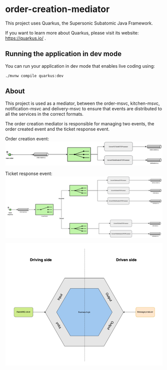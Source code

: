 # order-creation-mediator

This project uses Quarkus, the Supersonic Subatomic Java Framework.

If you want to learn more about Quarkus, please visit its website: https://quarkus.io/ .

## Running the application in dev mode

You can run your application in dev mode that enables live coding using:
```shell script
./mvnw compile quarkus:dev
```

## About

This project is used as a mediator, between the order-msvc, kitchen-msvc, notification-msvc and delivery-msvc to ensure that events are distributed to all the services in the correct formats.

The order creation mediator is responsible for managing two events, the order created event and the ticket response event.

Order creation event: 
![order-creation.png](images%2Forder-creation.png)

Ticket response event:
![ticket-response-event.png](images%2Fticket-response-event.png)



![hexagonal-architecture.png](images%2Fhexagonal-architecture.png)